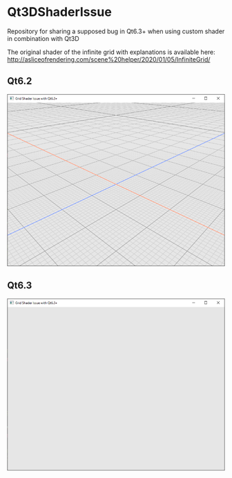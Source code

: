 # Qt3DShaderIssue
Repository for sharing a supposed bug in Qt6.3+ when using custom shader in combination with Qt3D

The original shader of the infinite grid with explanations is available here:
http://asliceofrendering.com/scene%20helper/2020/01/05/InfiniteGrid/

## Qt6.2
![Visible grid with Qt6.2](img/bug_qt62.PNG)

## Qt6.3
![Not visible grid with Qt6.3 and next](img/bug_qt63.PNG)
